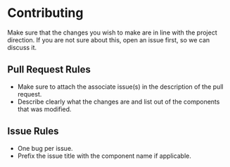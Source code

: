 # Contributing

Make sure that the changes you wish to make are in line with the project direction. If you are not sure about this, open an issue first, so we can discuss it.

## Pull Request Rules

- Make sure to attach the associate issue(s) in the description of the pull request.
- Describe clearly what the changes are and list out of the components that was modified.

## Issue Rules

- One bug per issue.
- Prefix the issue title with the component name if applicable.